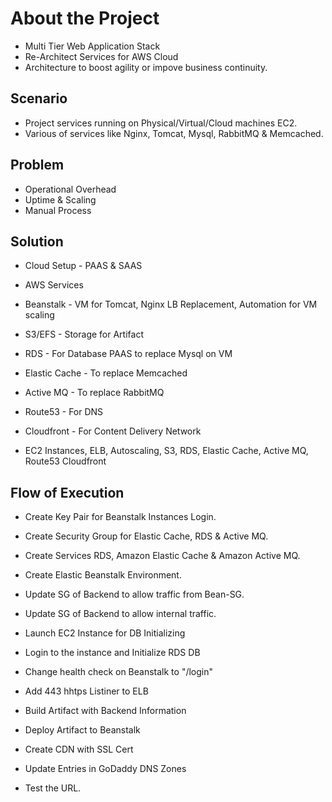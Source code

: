 # About the Project
- Multi Tier Web Application Stack
- Re-Architect Services for AWS Cloud
- Architecture to boost agility or impove business continuity.

## Scenario
- Project services running on Physical/Virtual/Cloud machines EC2.
- Various of services like Nginx, Tomcat, Mysql, RabbitMQ & Memcached.

## Problem
- Operational Overhead
- Uptime & Scaling
- Manual Process

## Solution
- Cloud Setup - PAAS & SAAS 

- AWS Services

- Beanstalk - VM for Tomcat, Nginx LB Replacement, Automation for VM scaling
- S3/EFS - Storage for Artifact
- RDS - For Database PAAS to replace Mysql on VM
- Elastic Cache - To replace Memcached
- Active MQ - To replace RabbitMQ
- Route53 - For DNS
- Cloudfront - For Content Delivery Network

- EC2 Instances, ELB, Autoscaling, S3, RDS, Elastic Cache, Active MQ, Route53 Cloudfront

## Flow of Execution

- Create Key Pair for Beanstalk Instances Login.
- Create Security Group for Elastic Cache, RDS & Active MQ.
- Create Services RDS, Amazon Elastic Cache & Amazon Active MQ.
- Create Elastic Beanstalk Environment.
- Update SG of Backend to allow traffic from Bean-SG.
- Update SG of Backend to allow internal traffic.

- Launch EC2 Instance for DB Initializing
- Login to the instance and Initialize RDS DB
- Change health check on Beanstalk to "/login"
- Add 443 hhtps Listiner to ELB
- Build Artifact with Backend Information
- Deploy Artifact to Beanstalk
- Create CDN with SSL Cert
- Update Entries in GoDaddy DNS Zones
- Test the URL.



